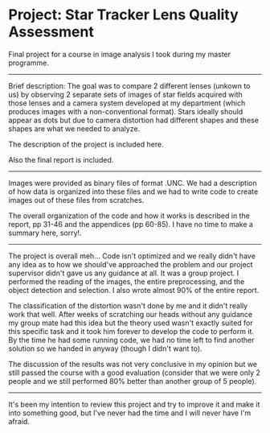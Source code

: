 # Project: Star Tracker Lens Quality Assessment

Final project for a course in image analysis I took during my master programme.

---
Brief description: The goal was to compare 2 different lenses (unkown to us) by observing 2 separate sets of images of star fields acquired with those lenses and a camera system developed at my department (which produces images with a non-conventional format). Stars ideally should appear as dots but due to camera distortion had different shapes and these shapes are what we needed to analyze.

The description of the project is included here.

Also the final report is included.

---
Images were provided as binary files of format .UNC. We had a description of how data is organized into these files and we had to write code to create images out of these files from scratches.

The overall organization of the code and how it works is described in the report, pp 31-46 and the appendices (pp 60-85). I have no time to make a summary here, sorry!.

---
The project is overall meh... Code isn't optimized and we really didn't have any idea as to how we should've approached the problem and our project supervisor didn't gave us any guidance at all.
It was a group project. I performed the reading of the images, the entire preprocessing, and the object detection and selection.
I also wrote almost 90% of the entire report.

The classification of the distortion wasn't done by me and it didn't really work that well. After weeks of scratching our heads without any guidance my group mate had this idea but the theory used wasn't exactly suited for this specific task and it took him forever to develop the code to perform it. By the time he had some running code, we had no time left to find another solution so we handed in anyway (though I didn't want to).

The discussion of the results was not very conclusive in my opinion but we still passed the course with a good evaluation (consider that we were only 2 people and we still performed 80% better than another group of 5 people).

---

It's been my intention to review this project and try to improve it and make it into something good, but I've never had the time and I will never have I'm afraid.
